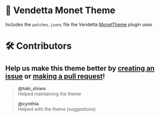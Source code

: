 # 🎨 Vendetta Monet Theme

Includes the `patches.jsonc` file the Vendetta [MonetTheme](https://github.com/nexpid/VendettaPlugins/tree/main/plugins/monet-theme) plugin uses

# 🛠 Contributors

## Help us make this theme better by [creating an issue](https://github.com/nexpid/VendettaPlugins/issues/new) or [making a pull request](https://github.com/nexpid/VendettaPlugins/compare)!

> **@taki_shiwa**  
> Helped maintaining the theme

> **@cynthia**  
> Helped with the theme (suggestions)
